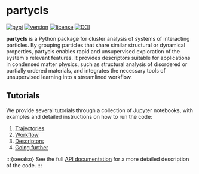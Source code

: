 # partycls

[![pypi](https://img.shields.io/pypi/v/partycls.svg)](https://pypi.python.org/pypi/partycls/)
[![version](https://img.shields.io/badge/python-3.6+-blue.svg)](https://pypi.python.org/pypi/partycls/)
[![license](https://img.shields.io/pypi/l/partycls.svg)](https://en.wikipedia.org/wiki/GNU_General_Public_License)
[![DOI](https://joss.theoj.org/papers/10.21105/joss.03723/status.svg)](https://doi.org/10.21105/joss.03723)

**partycls** is a Python package for cluster analysis of systems of interacting particles. By grouping particles that share similar structural or dynamical properties, partycls enables rapid and unsupervised exploration of the system's relevant features. It provides descriptors suitable for applications in condensed matter physics, such as structural analysis of disordered or partially ordered materials, and integrates the necessary tools of unsupervised learning into a streamlined workflow.

## Tutorials

We provide several tutorials through a collection of Jupyter notebooks, with examples and detailed instructions on how to run the code:

1. [Trajectories](1_trajectory)
2. [Workflow](2_workflow)
3. [Descriptors](3_descriptors)
4. [Going further](4_going_further)

:::{seealso}
See the full [API documentation](https://htmlpreview.github.io/?https://github.com/jorisparet/partycls/blob/master/docs/partycls/index.html) for a more detailed description of the code.
:::